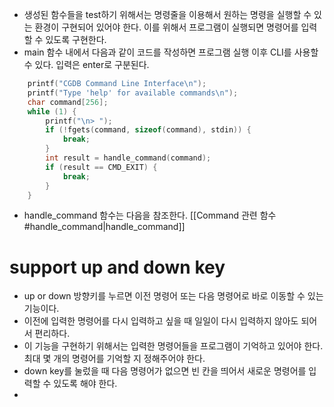 - 생성된 함수들을 test하기 위해서는 명령줄을 이용해서 원하는 명령을 실행할 수 있는 환경이 구현되어 있어야 한다. 이를 위해서 프로그램이 실행되면 명령어를 입력할 수 있도록 구현한다. 
- main 함수 내에서 다음과 같이 코드를 작성하면 프로그램 실행 이후 CLI를 사용할 수 있다. 입력은 enter로 구분된다. 
```c
    printf("CGDB Command Line Interface\n");
    printf("Type 'help' for available commands\n");
    char command[256];
    while (1) {
        printf("\n> ");
        if (!fgets(command, sizeof(command), stdin)) {
            break;
        }
        int result = handle_command(command);
        if (result == CMD_EXIT) {
            break;
        }
    }
```
- handle_command 함수는 다음을 참조한다. [[Command 관련 함수#handle_command|handle_command]]
# support up and down key
- up or down 방향키를 누르면 이전 명령어 또는 다음 명령어로 바로 이동할 수 있는 기능이다. 
- 이전에 입력한 명령어를 다시 입력하고 싶을 때 일일이 다시 입력하지 않아도 되어서 편리하다. 
- 이 기능을 구현하기 위해서는 입력한 명령어들을 프로그램이 기억하고 있어야 한다. 최대 몇 개의 명령어를 기억할 지 정해주어야 한다. 
- down key를 눌렀을 때 다음 명령어가 없으면 빈 칸을 띄어서 새로운 명령어를 입력할 수 있도록 해야 한다. 
- 
